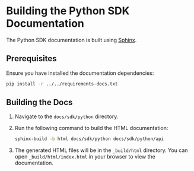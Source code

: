 # Building the Python SDK Documentation

The Python SDK documentation is built using [Sphinx](https://www.sphinx-doc.org/).

## Prerequisites

Ensure you have installed the documentation dependencies:

```bash
pip install -r ../../requirements-docs.txt
```

## Building the Docs

1. Navigate to the `docs/sdk/python` directory.
2. Run the following command to build the HTML documentation:

   ```bash
   sphinx-build -b html docs/sdk/python docs/sdk/python/api
   ```

3. The generated HTML files will be in the `_build/html` directory. You can open `_build/html/index.html` in your browser to view the documentation.
